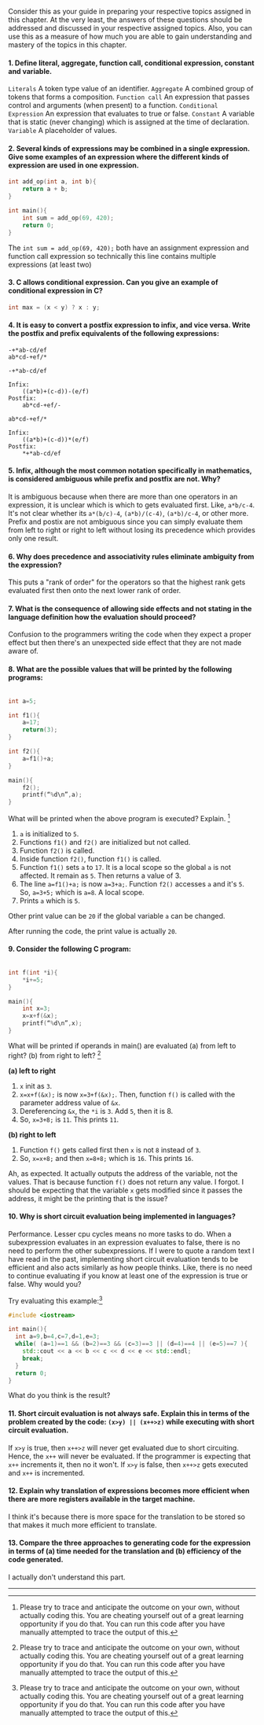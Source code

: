 Consider this as your guide in preparing your respective topics assigned in this chapter. At the very least, the answers of these questions should be addressed and discussed in your respective assigned topics. Also, you can use this as a measure of how much you are able to gain
understanding and mastery of the topics in this chapter.
#### 1. Define literal, aggregate, function call, conditional expression, constant and variable.
`Literals` A token type value of an identifier.
`Aggregate` A combined group of tokens that forms a composition.
`Function call` An expression that passes control and arguments (when present) to a function.
`Conditional Expression` An expression that evaluates to true or false.
`Constant` A variable that is static (never changing) which is assigned at the time of declaration.
`Variable` A placeholder of values.

#### 2. Several kinds of expressions may be combined in a single expression. Give some examples of an expression where the different kinds of expression are used in one expression.
```c++
int add_op(int a, int b){
	return a + b;
}

int main(){
	int sum = add_op(69, 420);
	return 0;
}
```
The `int sum = add_op(69, 420);` both have an assignment expression and function call expression so technically this line contains multiple expressions (at least two)

#### 3. C allows conditional expression. Can you give an example of conditional expression in C?
```c
int max = (x < y) ? x : y;
```

#### 4. It is easy to convert a postfix expression to infix, and vice versa. Write the postfix and prefix equivalents of the following expressions:
```
-+*ab-cd/ef
ab*cd-+ef/*
```

`-+*ab-cd/ef`
```
Infix:
	((a*b)+(c-d))-(e/f)
Postfix:
	ab*cd-+ef/-
```
`ab*cd-+ef/*`
```
Infix:
	((a*b)+(c-d))*(e/f)
Postfix:
	*+*ab-cd/ef
```

#### 5. Infix, although the most common notation specifically in mathematics, is considered ambiguous while prefix and postfix are not. Why?
It is ambiguous because when there are more than one operators in an expression, it is unclear which is which to gets evaluated first. Like, `a*b/c-4`. It's not clear whether its `a*(b/c)-4`, `(a*b)/(c-4)`, `(a*b)/c-4`, or other more. Prefix and postix are not ambiguous since you can simply evaluate them from left to right or right to left without losing its precedence which provides only one result.

#### 6. Why does precedence and associativity rules eliminate ambiguity from the expression?
This puts a "rank of order" for the operators so that the highest rank gets evaluated first then onto the next lower rank of order.

#### 7. What is the consequence of allowing side effects and not stating in the language definition how the evaluation should proceed?
Confusion to the programmers writing the code when they expect a proper effect but then there's an unexpected side effect that they are not made aware of.

#### 8. What are the possible values that will be printed by the following programs:
```c++

int a=5;

int f1(){
	a=17;
	return(3);
}

int f2(){
	a=f1()+a;
}

main(){
	f2();
	printf(“%d\n”,a);
}
```
What will be printed when the above program is executed? Explain. [^1]

1. `a` is initialized to `5`.
2. Functions `f1()` and `f2()` are initialized but not called.
3. Function `f2()` is called.
4. Inside function `f2()`, function `f1()` is called.
5. Function `f1()` sets `a` to `17`. It is a local scope so the global `a` is not affected. It remain as `5`. Then returns a value of 3.
6. The line `a=f1()+a;` is now `a=3+a;`. Function `f2()` accesses `a` and it's `5`. So, `a=3+5;` which is `a=8`. A local scope.
7. Prints `a` which is `5`.

Other print value can be `20` if the global variable `a` can be changed.

After running the code, the print value is actually `20`.

#### 9. Consider the following C program:
```c++

int f(int *i){
	*i+=5;
}

main(){
	int x=3;
	x=x+f(&x);
	printf(“%d\n”,x);
}
```
What will be printed if operands in main() are evaluated (a) from left to right? (b) from right to left? [^1]

**(a) left to right**
1. `x` init as `3`.
2. `x=x+f(&x);` is now `x=3+f(&x);`. Then, function `f()` is called with the parameter address value of `&x`.
3. Dereferencing `&x`, the `*i` is `3`. Add `5`, then it is 8.
4. So, `x=3+8;` is `11`.
This prints `11`.

**(b) right to left**
1. Function `f()` gets called first then `x` is not `8` instead of `3`. 
2. So, `x=x+8;` and then `x=8+8;` which is `16`.
This prints `16`.

Ah, as expected. It actually outputs the address of the variable, not the values. That is because function `f()` does not return any value. I forgot. I should be expecting that the variable `x` gets modified since it passes the address, it might be the printing that is the issue?

#### 10. Why is short circuit evaluation being implemented in languages?
Performance. Lesser cpu cycles means no more tasks to do. When a subexpression evaluates in an expression evaluates to false, there is no need to perform the other subexpressions. If I were to quote a random text I have read in the past, implementing short circuit evaluation tends to be efficient and also acts similarly as how people thinks. Like, there is no need to continue evaluating if you know at least one of the expression is true or false. Why would you?

Try evaluating this example:[^1]
```c++
#include <iostream>

int main(){
  int a=9,b=4,c=7,d=1,e=3;
  while( (a=1)==1 && (b=2)==3 && (c=3)==3 || (d=4)==4 || (e=5)==7 ){
    std::cout << a << b << c << d << e << std::endl;
    break;
  }
  return 0;
}
```
What do you think is the result?

#### 11. Short circuit evaluation is not always safe. Explain this in terms of the problem created by the code: `(x>y) || (x++>z)` while executing with short circuit evaluation.
If `x>y` is true, then `x++>z` will never get evaluated due to short circuiting. Hence, the `x++` will never be evaluated. If the programmer is expecting that `x++` increments it, then no it won't.
If `x>y` is false, then `x++>z` gets executed and `x++` is incremented.

#### 12. Explain why translation of expressions becomes more efficient when there are more registers available in the target machine.
I think it's because there is more space for the translation to be stored so that makes it much more efficient to translate.

#### 13. Compare the three approaches to generating code for the expression in terms of (a) time needed for the translation and (b) efficiency of the code generated.
I actually don't understand this part.

---

[^1]: Please try to trace and anticipate the outcome on your own, without actually coding this. You are cheating yourself out of a great learning opportunity if you do that. You can run this code after you have manually attempted to trace the output of this.